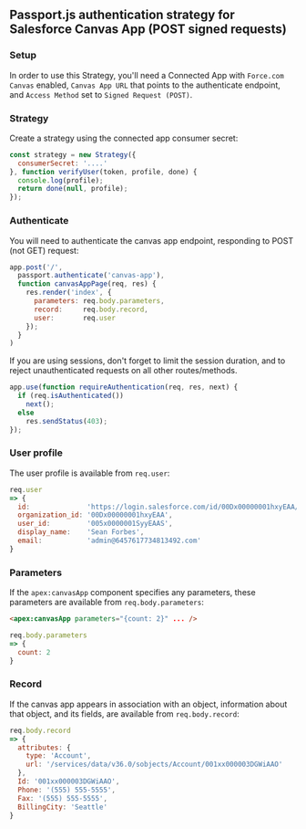 ## Passport.js authentication strategy for Salesforce Canvas App (POST signed requests)


### Setup

In order to use this Strategy, you'll need a Connected App with `Force.com Canvas` enabled, `Canvas App URL` that points to the authenticate endpoint, and `Access Method` set to `Signed Request (POST)`.


### Strategy

Create a strategy using the connected app consumer secret:

```js
const strategy = new Strategy({
  consumerSecret: '....'
}, function verifyUser(token, profile, done) {
  console.log(profile);
  return done(null, profile);
});
```


### Authenticate

You will need to authenticate the canvas app endpoint, responding to POST (not GET) request:

```js
app.post('/',
  passport.authenticate('canvas-app'),
  function canvasAppPage(req, res) {
    res.render('index', {
      parameters: req.body.parameters,
      record:     req.body.record,
      user:       req.user
    });
  }
)
```

If you are using sessions, don't forget to limit the session duration, and to reject unauthenticated requests on all other routes/methods.

```js
app.use(function requireAuthentication(req, res, next) {
  if (req.isAuthenticated())
    next();
  else
    res.sendStatus(403);
});
```


### User profile

The user profile is available from `req.user`:

```js
req.user
=> {
  id:              'https://login.salesforce.com/id/00Dx00000001hxyEAA/005x0000001SyyEAAS',
  organization_id: '00Dx00000001hxyEAA',
  user_id:         '005x0000001SyyEAAS',
  display_name:    'Sean Forbes',
  email:           'admin@6457617734813492.com'
}
```


### Parameters

If the `apex:canvasApp` component specifies any parameters, these parameters are available from `req.body.parameters`:

```html
<apex:canvasApp parameters="{count: 2}" ... />
```

```js
req.body.parameters
=> {
  count: 2 
}
```


### Record

If the canvas app appears in association with an object, information about that object, and its fields, are available from `req.body.record`:

```js
req.body.record
=> {
  attributes: {
    type: 'Account',
    url: '/services/data/v36.0/sobjects/Account/001xx000003DGWiAAO'
  },
  Id: '001xx000003DGWiAAO',
  Phone: '(555) 555-5555',
  Fax: '(555) 555-5555',
  BillingCity: 'Seattle'
}
```

